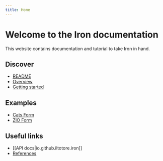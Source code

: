 ```yaml
---
title: Home
---
```


# Welcome to the Iron documentation

This website contains documentation and tutorial to take Iron in hand.

## Discover

- [README](https://github.com/Iltotore/iron)
- [Overview](overview.md)
- [Getting started](getting-started.md)

## Examples

- [Cats Form](https://github.com/Iltotore/iron/tree/dev/v2.0/examples/formCats)
- [ZIO Form](https://github.com/Iltotore/iron/tree/dev/v2.0/examples/formZio)

## Useful links

- [[API docs|io.github.iltotore.iron]]
- [References](reference/index.md)